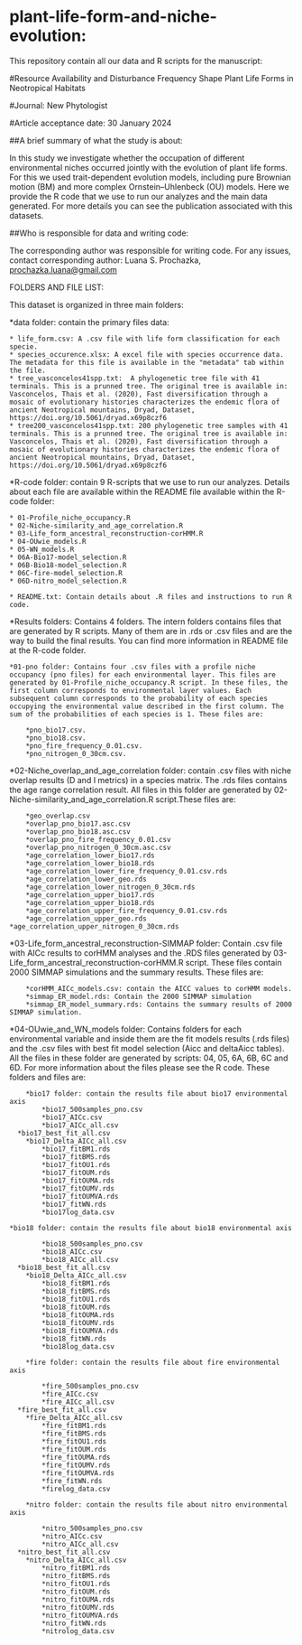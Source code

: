 # plant-life-form-and-niche-evolution:
This repository contain all our data and R scripts for the manuscript:

#Resource Availability and Disturbance Frequency Shape Plant Life Forms in Neotropical Habitats 

#Journal: New Phytologist

#Article acceptance date: 30 January 2024

##A brief summary of what the study is about:

In this study we investigate whether the occupation of different environmental niches occurred jointly with the evolution of plant life forms. For this we used trait-dependent evolution models, including pure Brownian motion (BM) and more complex Ornstein–Uhlenbeck (OU) models. Here we provide the R code that we use to run our analyzes and the main data generated.
For more details you can see the publication associated with this datasets. 

##Who is responsible for data and writing code:

The corresponding author was responsible for writing code.
For any issues, contact corresponding author: Luana S. Prochazka, prochazka.luana@gmail.com

FOLDERS AND FILE LIST: 

This dataset is organized in three main folders: 

*data folder: contain the primary files data:

	* life_form.csv: A .csv file with life form classification for each specie.
	* species_occurence.xlsx: A excel file with species occurrence data. The metadata for this file is available in the "metadata" tab within the file. 
	* tree_vasconcelos41spp.txt:  A phylogenetic tree file with 41 terminals. This is a prunned tree. The original tree is available in: Vasconcelos, Thais et al. (2020), Fast diversification through a mosaic of evolutionary histories characterizes the endemic flora of ancient Neotropical mountains, Dryad, Dataset, https://doi.org/10.5061/dryad.x69p8czf6
	* tree200_vasconcelos41spp.txt: 200 phylogenetic tree samples with 41 terminals. This is a prunned tree. The original tree is available in: Vasconcelos, Thais et al. (2020), Fast diversification through a mosaic of evolutionary histories characterizes the endemic flora of ancient Neotropical mountains, Dryad, Dataset, https://doi.org/10.5061/dryad.x69p8czf6

*R-code folder: contain 9 R-scripts that we use to run our analyzes. Details about each file are available within the README file available within the R-code folder:

	* 01-Profile_niche_occupancy.R
	* 02-Niche-similarity_and_age_correlation.R
	* 03-Life_form_ancestral_reconstruction-corHMM.R
	* 04-OUwie_models.R
	* 05-WN_models.R
	* 06A-Bio17-model_selection.R
	* 06B-Bio18-model_selection.R
	* 06C-fire-model_selection.R
	* 06D-nitro_model_selection.R

	* README.txt: Contain details about .R files and instructions to run R code. 

*Results folders: Contains 4 folders. The  intern folders contains  files that are generated by R scripts. Many of them are in .rds or .csv files and are the way to build the final results. You can find more information in README file at the R-code folder. 

	*01-pno folder: Contains four .csv files with a profile niche occupancy (pno files) for each environmental layer. This files are generated by 01-Profile_niche_occupancy.R script. In these files, the first column corresponds to environmental layer values. Each subsequent column corresponds to the probability of each species occupying the environmental value described in the first column. The sum of the probabilities of each species is 1. These files are: 
 
		*pno_bio17.csv. 
		*pno_bio18.csv. 
		*pno_fire_frequency_0.01.csv. 
		*pno_nitrogen_0_30cm.csv. 

*02-Niche_overlap_and_age_correlation folder: contain .csv files with niche overlap results (D and I metrics) in a species matrix. The .rds files contains the age range correlation result. All files in this folder are generated by 02-Niche-similarity_and_age_correlation.R script.These files are:

		*geo_overlap.csv                                  
		*overlap_pno_bio17.asc.csv                        
		*overlap_pno_bio18.asc.csv                        
		*overlap_pno_fire_frequency_0.01.csv              
		*overlap_pno_nitrogen_0_30cm.asc.csv
		*age_correlation_lower_bio17.rds                 
		*age_correlation_lower_bio18.rds                  
		*age_correlation_lower_fire_frequency_0.01.csv.rds
		*age_correlation_lower_geo.rds                    
		*age_correlation_lower_nitrogen_0_30cm.rds        
		*age_correlation_upper_bio17.rds                  
 		*age_correlation_upper_bio18.rds                  
		*age_correlation_upper_fire_frequency_0.01.csv.rds
		*age_correlation_upper_geo.rds                    
    *age_correlation_upper_nitrogen_0_30cm.rds        

*03-Life_form_ancestral_reconstruction-SIMMAP folder: Contain .csv file with AICc results to corHMM analyses and the .RDS files generated by 03-Life_form_ancestral_reconstruction-corHMM.R script. These files contain 2000 SIMMAP simulations and the summary results. These files are:

		*corHMM_AICc_models.csv: contain the AICC values to corHMM models.
		*simmap_ER_model.rds: Contain the 2000 SIMMAP simulation
		*simmap_ER_model_summary.rds: Contains the summary results of 2000 SIMMAP simulation.
		
*04-OUwie_and_WN_models folder: Contains folders for each environmental variable and inside them are the fit models results (.rds files) and the .csv files with best fit model selection (Aicc and deltaAicc tables). All the files in these folder are generated by scripts: 04, 05, 6A, 6B, 6C and 6D. For more information about the files please see the R code. These folders and files are:

		*bio17 folder: contain the results file about bio17 environmental axis
			*bio17_500samples_pno.csv
			*bio17_AICc.csv          
			*bio17_AICc_all.csv
      *bio17_best_fit_all.csv
   		*bio17_Delta_AICc_all.csv
 			*bio17_fitBM1.rds  
			*bio17_fitBMS.rds 
			*bio17_fitOU1.rds        
			*bio17_fitOUM.rds    
			*bio17_fitOUMA.rds    
			*bio17_fitOUMV.rds       
			*bio17_fitOUMVA.rds    
			*bio17_fitWN.rds     
			*bio17log_data.csv       

    *bio18 folder: contain the results file about bio18 environmental axis

			*bio18_500samples_pno.csv
			*bio18_AICc.csv          
			*bio18_AICc_all.csv
      *bio18_best_fit_all.csv
   		*bio18_Delta_AICc_all.csv
 			*bio18_fitBM1.rds  
			*bio18_fitBMS.rds 
			*bio18_fitOU1.rds        
			*bio18_fitOUM.rds    
			*bio18_fitOUMA.rds    
			*bio18_fitOUMV.rds       
			*bio18_fitOUMVA.rds    
			*bio18_fitWN.rds     
			*bio18log_data.csv   
		
		*fire folder: contain the results file about fire environmental axis

			*fire_500samples_pno.csv
			*fire_AICc.csv          
			*fire_AICc_all.csv
      *fire_best_fit_all.csv
   		*fire_Delta_AICc_all.csv
 			*fire_fitBM1.rds  
			*fire_fitBMS.rds 
			*fire_fitOU1.rds        
			*fire_fitOUM.rds    
			*fire_fitOUMA.rds    
			*fire_fitOUMV.rds       
			*fire_fitOUMVA.rds    
			*fire_fitWN.rds     
			*firelog_data.csv 

		*nitro folder: contain the results file about nitro environmental axis
 
			*nitro_500samples_pno.csv
			*nitro_AICc.csv          
			*nitro_AICc_all.csv
      *nitro_best_fit_all.csv
   		*nitro_Delta_AICc_all.csv
 			*nitro_fitBM1.rds  
			*nitro_fitBMS.rds 
			*nitro_fitOU1.rds        
			*nitro_fitOUM.rds    
			*nitro_fitOUMA.rds    
			*nitro_fitOUMV.rds       
			*nitro_fitOUMVA.rds    
			*nitro_fitWN.rds     
			*nitrolog_data.csv 
